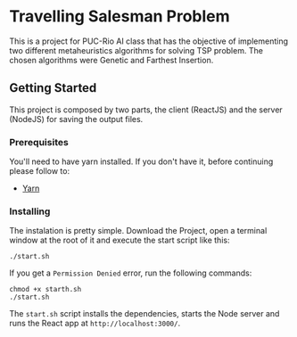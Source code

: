# Travelling Salesman Problem

This is a project for PUC-Rio AI class that has the objective of implementing two different metaheuristics algorithms for solving TSP problem. The chosen algorithms were Genetic and Farthest Insertion.

## Getting Started

This project is composed by two parts, the client (ReactJS) and the server (NodeJS) for saving the output files.

### Prerequisites

You'll need to have yarn installed. If you don't have it, before continuing please follow to:

- [Yarn](https://yarnpkg.com/en/docs/install)

### Installing

The instalation is pretty simple. Download the Project, open a terminal window at the root of it and execute the start script like this:

```
./start.sh
```

If you get a `Permission Denied` error, run the following commands:

```
chmod +x starth.sh
./start.sh
```

The `start.sh` script installs the dependencies, starts the Node server and runs the React app at `http://localhost:3000/`.
